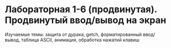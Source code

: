 # Лабораторная 1-6 (продвинутая). Продвинутый ввод/вывод на экран 
Изучаемые темы: защита от дурака, getch, форматированный ввод/вывод, таблица ASCII, анимация, обработка нажатий клавиш